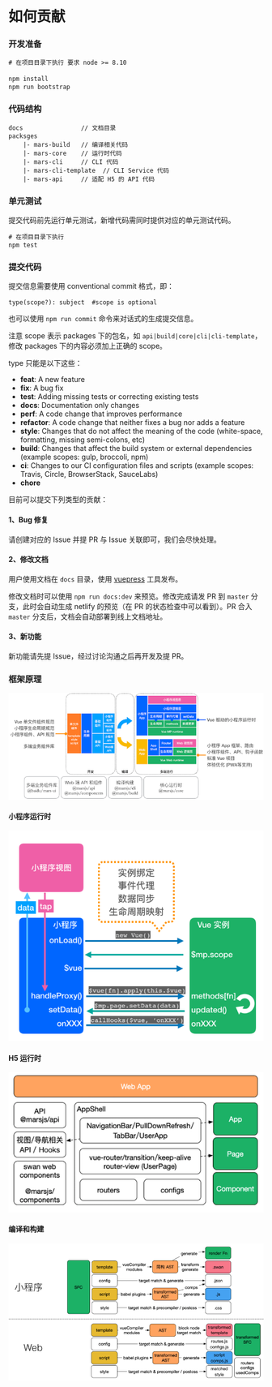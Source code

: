 # 如何贡献

### 开发准备

```shell
# 在项目目录下执行 要求 node >= 8.10

npm install
npm run bootstrap

```

### 代码结构

```
docs                // 文档目录
packsges
    |- mars-build   // 编译相关代码
    |- mars-core    // 运行时代码
    |- mars-cli     // CLI 代码
    |- mars-cli-template  // CLI Service 代码
    |- mars-api     // 适配 H5 的 API 代码
```

### 单元测试
提交代码前先运行单元测试，新增代码需同时提供对应的单元测试代码。

```shell
# 在项目目录下执行
npm test
```

### 提交代码

提交信息需要使用 conventional commit 格式，即：
```
type(scope?): subject  #scope is optional
```
也可以使用 `npm run commit` 命令来对话式的生成提交信息。

注意 scope 表示 packages 下的包名，如 `api|build|core|cli|cli-template`，修改 packages 下的内容必须加上正确的 scope。

type 只能是以下这些：

* **feat**: A new feature
* **fix**: A bug fix
* **test**: Adding missing tests or correcting existing tests
* **docs**: Documentation only changes
* **perf**: A code change that improves performance
* **refactor**: A code change that neither fixes a bug nor adds a feature
* **style**: Changes that do not affect the meaning of the code (white-space, formatting, missing semi-colons, etc)
* **build**: Changes that affect the build system or external dependencies (example scopes: gulp, broccoli, npm)
* **ci**: Changes to our CI configuration files and scripts (example scopes: Travis, Circle, BrowserStack, SauceLabs)
* **chore**

目前可以提交下列类型的贡献：

#### 1、Bug 修复

请创建对应的 Issue 并提 PR 与 Issue 关联即可，我们会尽快处理。


#### 2、修改文档

用户使用文档在 `docs` 目录，使用 [vuepress](https://v0.vuepress.vuejs.org/zh/) 工具发布。

修改文档时可以使用 `npm run docs:dev` 来预览。修改完成请发 PR 到 `master` 分支，此时会自动生成 netlify 的预览（在 PR 的状态检查中可以看到）。PR 合入 `master` 分支后，文档会自动部署到线上文档地址。

#### 3、新功能

新功能请先提 Issue，经过讨论沟通之后再开发及提 PR。 


### 框架原理

![框架原理](./docs/assets/framework.png)

#### 小程序运行时
![运行时](./docs/assets/framework-runtime.png)

#### H5 运行时
![运行时](./docs/assets/framework-h5.png)


#### 编译和构建
![编译和构建](./docs/assets/framework-build.png)